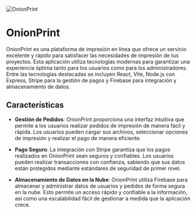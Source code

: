 ![OnionPrint](https://onionprint-frontend.vercel.app/assets/logo_blanco.svg)

# OnionPrint

OnionPrint es una plataforma de impresión en línea que ofrece un servicio excelente y rápido para satisfacer las necesidades de impresión de tus proyectos. Esta aplicación utiliza tecnologías modernas para garantizar una experiencia óptima tanto para los usuarios como para los administradores. Entre las tecnologías destacadas se incluyen React, Vite, Node.js con Express, Stripe para la gestión de pagos y Firebase para integración y almacenamiento de datos.

## Características

- **Gestión de Pedidos**: OnionPrint proporciona una interfaz intuitiva que permite a los usuarios realizar pedidos de impresión de manera fácil y rápida. Los usuarios pueden cargar sus archivos, seleccionar opciones de impresión y realizar el pago de manera eficiente.
  
- **Pago Seguro**: La integración con Stripe garantiza que los pagos realizados en OnionPrint sean seguros y confiables. Los usuarios pueden realizar transacciones con confianza, sabiendo que sus datos están protegidos mediante estándares de seguridad de primer nivel.

- **Almacenamiento de Datos en la Nube**: OnionPrint utiliza Firebase para almacenar y administrar datos de usuarios y pedidos de forma segura en la nube. Esto permite un acceso rápido y confiable a la información, así como una escalabilidad fácil de gestionar a medida que la aplicación crece.